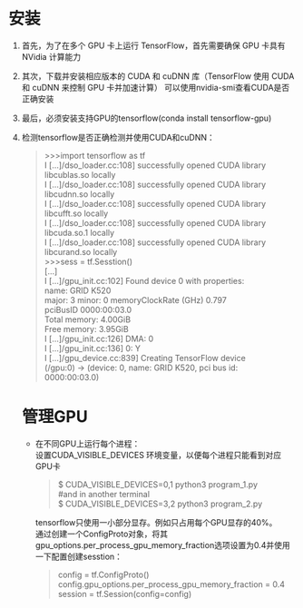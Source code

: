 # 安装
1. 首先，为了在多个 GPU 卡上运行 TensorFlow，首先需要确保 GPU 卡具有 NVidia 计算能力
2. 其次，下载并安装相应版本的 CUDA 和 cuDNN 库（TensorFlow 使用 CUDA 和 cuDNN 来控制 GPU 卡并加速计算）
    可以使用nvidia-smi查看CUDA是否正确安装
3. 最后，必须安装支持GPU的tensorflow(conda install tensorflow-gpu)
4. 检测tensorflow是否正确检测并使用CUDA和cuDNN：
    > \>>>import tensorflow as tf <br/>
        I [...]/dso_loader.cc:108] successfully opened CUDA library libcublas.so locally <br/>
        I [...]/dso_loader.cc:108] successfully opened CUDA library libcudnn.so locally <br/>
        I [...]/dso_loader.cc:108] successfully opened CUDA library libcufft.so locally <br/>
        I [...]/dso_loader.cc:108] successfully opened CUDA library libcuda.so.1 locally <br/>
        I [...]/dso_loader.cc:108] successfully opened CUDA library libcurand.so locally <br/>
    > \>>>sess = tf.Sesstion()<br/>
        [...]<br/>
    I [...]/gpu_init.cc:102] Found device 0 with properties:<br/>
    name: GRID K520<br/>
    major: 3 minor: 0 memoryClockRate (GHz) 0.797<br/>
    pciBusID 0000:00:03.0<br/>
    Total memory: 4.00GiB<br/>
    Free memory: 3.95GiB<br/>
    I [...]/gpu_init.cc:126] DMA: 0<br/>
    I [...]/gpu_init.cc:136] 0: Y<br/>
    I [...]/gpu_device.cc:839] Creating TensorFlow device<br/>
    (/gpu:0) -> (device: 0, name: GRID K520, pci bus id: <br/>0000:00:03.0)<br/>

    # 管理GPU
    * 在不同GPU上运行每个进程：<br/>
        设置CUDA_VISIBLE_DEVICES 环境变量，以便每个进程只能看到对应GPU卡
        > $ CUDA_VISIBLE_DEVICES=0,1 python3 program_1.py<br/>
        #and in another terminal<br/>
        $ CUDA_VISIBLE_DEVICES=3,2 python3 program_2.py

        tensorflow只使用一小部分显存。例如只占用每个GPU显存的40%。<br/>
        通过创建一个ConfigProto对象，将其gpu_options.per_process_gpu_memory_fraction选项设置为0.4并使用一下配置创建sesstion：
        > config = tf.ConfigProto()<br/>
        config.gpu_options.per_process_gpu_memory_fraction = 0.4<br/>
        session = tf.Session(config=config)
        
